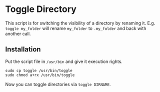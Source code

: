 Toggle Directory
================

This script is for switching the visibility of a directory by renaming it.
E.g. ```toggle my_folder``` will rename ```my_folder``` to ```.my_folder``` and back with another call.

## Installation

Put the script file in ```/usr/bin``` and give it execution rights.

 ```
 sudo cp toggle /usr/bin/toggle
 sudo chmod a+rx /usr/bin/toggle
 ```

Now you can toggle directories via ```toggle DIRNAME```.
